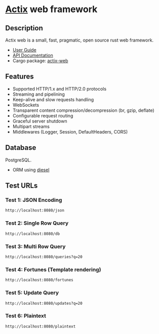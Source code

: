 # [Actix](https://github.com/actix/actix-web) web framework

## Description

Actix web is a small, fast, pragmatic, open source rust web framework.

* [User Guide](http://actix.github.io/actix-web/guide/)
* [API Documentation](http://actix.github.io/actix-web/actix_web/)
* Cargo package: [actix-web](https://crates.io/crates/actix-web)

## Features

* Supported HTTP/1.x and HTTP/2.0 protocols
* Streaming and pipelining
* Keep-alive and slow requests handling
* WebSockets
* Transparent content compression/decompression (br, gzip, deflate)
* Configurable request routing
* Graceful server shutdown
* Multipart streams
* Middlewares (Logger, Session, DefaultHeaders, CORS)

## Database

PostgreSQL.

* ORM using [diesel](http://diesel.rs)

## Test URLs

### Test 1: JSON Encoding 

    http://localhost:8080/json

### Test 2: Single Row Query

    http://localhost:8080/db

### Test 3: Multi Row Query 

    http://localhost:8080/queries?q=20

### Test 4: Fortunes (Template rendering)

    http://localhost:8080/fortunes

### Test 5: Update Query

    http://localhost:8080/updates?q=20

### Test 6: Plaintext

    http://localhost:8080/plaintext
